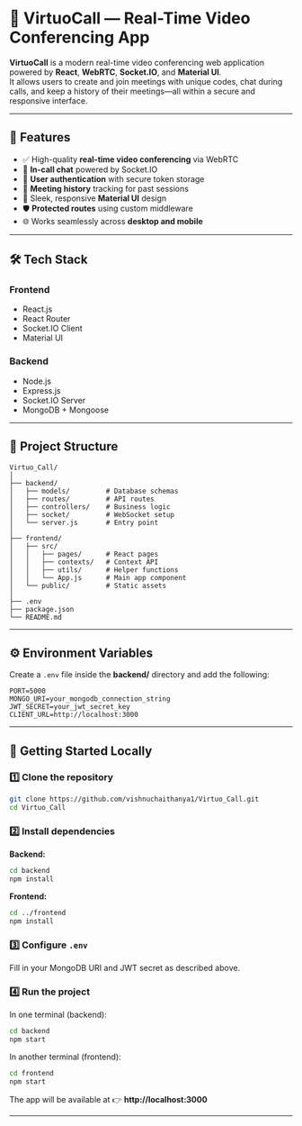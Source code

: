 # 🎥 VirtuoCall — Real-Time Video Conferencing App  

**VirtuoCall** is a modern real-time video conferencing web application powered by **React**, **WebRTC**, **Socket.IO**, and **Material UI**.  
It allows users to create and join meetings with unique codes, chat during calls, and keep a history of their meetings—all within a secure and responsive interface.  

---

## 🚀 Features  

- ✅ High-quality **real-time video conferencing** via WebRTC  
- 💬 **In-call chat** powered by Socket.IO  
- 🔐 **User authentication** with secure token storage  
- 📅 **Meeting history** tracking for past sessions  
- 🎨 Sleek, responsive **Material UI** design  
- 🛡️ **Protected routes** using custom middleware  
- 🌐 Works seamlessly across **desktop and mobile**  

---

## 🛠️ Tech Stack  

### **Frontend**  
- React.js  
- React Router  
- Socket.IO Client  
- Material UI  

### **Backend**  
- Node.js  
- Express.js  
- Socket.IO Server  
- MongoDB + Mongoose  

---

## 📂 Project Structure  

```
Virtuo_Call/
│
├── backend/
│   ├── models/         # Database schemas
│   ├── routes/         # API routes
│   ├── controllers/    # Business logic
│   ├── socket/         # WebSocket setup
│   └── server.js       # Entry point
│
├── frontend/
│   ├── src/
│   │   ├── pages/      # React pages
│   │   ├── contexts/   # Context API
│   │   ├── utils/      # Helper functions
│   │   └── App.js      # Main app component
│   └── public/         # Static assets
│
├── .env
├── package.json
└── README.md
```

---

## ⚙️ Environment Variables  

Create a `.env` file inside the **backend/** directory and add the following:  

```env
PORT=5000
MONGO_URI=your_mongodb_connection_string
JWT_SECRET=your_jwt_secret_key
CLIENT_URL=http://localhost:3000
```

---

## 🧪 Getting Started Locally  

### 1️⃣ Clone the repository  
```bash
git clone https://github.com/vishnuchaithanya1/Virtuo_Call.git
cd Virtuo_Call
```

### 2️⃣ Install dependencies  

**Backend:**  
```bash
cd backend
npm install
```

**Frontend:**  
```bash
cd ../frontend
npm install
```

### 3️⃣ Configure `.env`  
Fill in your MongoDB URI and JWT secret as described above.  

### 4️⃣ Run the project  

In one terminal (backend):  
```bash
cd backend
npm start
```

In another terminal (frontend):  
```bash
cd frontend
npm start
```

The app will be available at 👉 **http://localhost:3000**  

---
